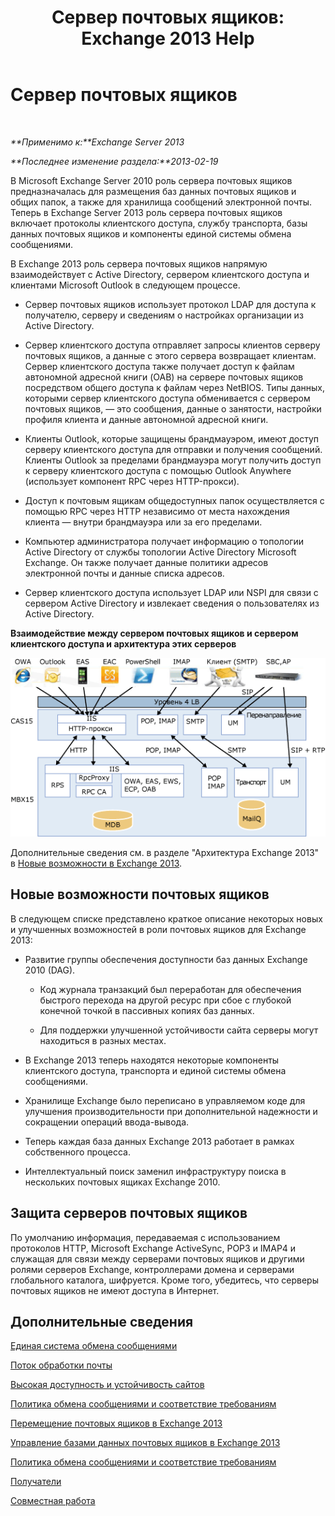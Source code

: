 ﻿---
title: 'Сервер почтовых ящиков: Exchange 2013 Help'
TOCTitle: Сервер почтовых ящиков
ms:assetid: 1aacc1c9-c81b-47d4-b222-ee73956cf968
ms:mtpsurl: https://technet.microsoft.com/ru-ru/library/JJ150491(v=EXCHG.150)
ms:contentKeyID: 50487578
ms.date: 04/30/2018
mtps_version: v=EXCHG.150
ms.translationtype: HT
---

# Сервер почтовых ящиков

 

_**Применимо к:**Exchange Server 2013_

_**Последнее изменение раздела:**2013-02-19_

В Microsoft Exchange Server 2010 роль сервера почтовых ящиков предназначалась для размещения баз данных почтовых ящиков и общих папок, а также для хранилища сообщений электронной почты. Теперь в Exchange Server 2013 роль сервера почтовых ящиков включает протоколы клиентского доступа, службу транспорта, базы данных почтовых ящиков и компоненты единой системы обмена сообщениями.

В Exchange 2013 роль сервера почтовых ящиков напрямую взаимодействует с Active Directory, сервером клиентского доступа и клиентами Microsoft Outlook в следующем процессе.

  - Сервер почтовых ящиков использует протокол LDAP для доступа к получателю, серверу и сведениям о настройках организации из Active Directory.

  - Сервер клиентского доступа отправляет запросы клиентов серверу почтовых ящиков, а данные с этого сервера возвращает клиентам. Сервер клиентского доступа также получает доступ к файлам автономной адресной книги (OAB) на сервере почтовых ящиков посредством общего доступа к файлам через NetBIOS. Типы данных, которыми сервер клиентского доступа обменивается с сервером почтовых ящиков, — это сообщения, данные о занятости, настройки профиля клиента и данные автономной адресной книги.

  - Клиенты Outlook, которые защищены брандмауэром, имеют доступ серверу клиентского доступа для отправки и получения сообщений. Клиенты Outlook за пределами брандмауэра могут получить доступ к серверу клиентского доступа с помощью Outlook Anywhere (использует компонент RPC через HTTP-прокси).

  - Доступ к почтовым ящикам общедоступных папок осуществляется с помощью RPC через HTTP независимо от места нахождения клиента — внутри брандмауэра или за его пределами.

  - Компьютер администратора получает информацию о топологии Active Directory от службы топологии Active Directory Microsoft Exchange. Он также получает данные политики адресов электронной почты и данные списка адресов.

  - Сервер клиентского доступа использует LDAP или NSPI для связи с сервером Active Directory и извлекает сведения о пользователях из Active Directory.

**Взаимодействие между сервером почтовых ящиков и сервером клиентского доступа и архитектура этих серверов**

![Взаимодействие между сервером клиентского доступа и сервером почтовых ящиков](images/JJ150491.d14577bf-14f9-40fa-bd49-a92932eb003a(EXCHG.150).gif "Взаимодействие между сервером клиентского доступа и сервером почтовых ящиков")

Дополнительные сведения см. в разделе "Архитектура Exchange 2013" в [Новые возможности в Exchange 2013](what-s-new-in-exchange-2013-exchange-2013-help.md).

## Новые возможности почтовых ящиков

В следующем списке представлено краткое описание некоторых новых и улучшенных возможностей в роли почтовых ящиков для Exchange 2013:

  - Развитие группы обеспечения доступности баз данных Exchange 2010 (DAG).
    
      - Код журнала транзакций был переработан для обеспечения быстрого перехода на другой ресурс при сбое с глубокой конечной точкой в пассивных копиях баз данных.
    
      - Для поддержки улучшенной устойчивости сайта серверы могут находиться в разных местах.

  - В Exchange 2013 теперь находятся некоторые компоненты клиентского доступа, транспорта и единой системы обмена сообщениями.

  - Хранилище Exchange было переписано в управляемом коде для улучшения производительности при дополнительной надежности и сокращении операций ввода-вывода.

  - Теперь каждая база данных Exchange 2013 работает в рамках собственного процесса.

  - Интеллектуальный поиск заменил инфраструктуру поиска в нескольких почтовых ящиках Exchange 2010.

## Защита серверов почтовых ящиков

По умолчанию информация, передаваемая с использованием протоколов HTTP, Microsoft Exchange ActiveSync, POP3 и IMAP4 и служащая для связи между серверами почтовых ящиков и другими ролями серверов Exchange, контроллерами домена и серверами глобального каталога, шифруется. Кроме того, убедитесь, что серверы почтовых ящиков не имеют доступа в Интернет.

## Дополнительные сведения

[Единая система обмена сообщениями](unified-messaging-exchange-2013-help.md)

[Поток обработки почты](mail-flow-exchange-2013-help.md)

[Высокая доступность и устойчивость сайтов](high-availability-and-site-resilience-exchange-2013-help.md)

[Политика обмена сообщениями и соответствие требованиям](messaging-policy-and-compliance-exchange-2013-help.md)

[Перемещение почтовых ящиков в Exchange 2013](mailbox-moves-in-exchange-2013-exchange-2013-help.md)

[Управление базами данных почтовых ящиков в Exchange 2013](manage-mailbox-databases-in-exchange-2013-exchange-2013-help.md)

[Политика обмена сообщениями и соответствие требованиям](messaging-policy-and-compliance-exchange-2013-help.md)

[Получатели](recipients-exchange-2013-help.md)

[Совместная работа](collaboration-exchange-2013-help.md)

